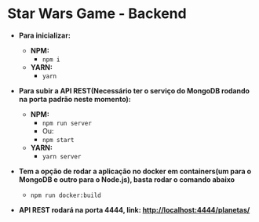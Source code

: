 # Star Wars Game - Backend

- **Para inicializar:**

  - **NPM:**
    - `npm i`
  - **YARN:**
    - `yarn`

- **Para subir a API REST(Necessário ter o serviço do MongoDB rodando na porta padrão neste momento):**

  - **NPM:**
    - `npm run server`
    - Ou:
    - `npm start`
  - **YARN:**
    - `yarn server`

- **Tem a opção de rodar a aplicação no docker em containers(um para o MongoDB e outro para o Node.js), basta rodar o comando abaixo**

  - `npm run docker:build`

- **API REST rodará na porta 4444, link: <http://localhost:4444/planetas/>**
